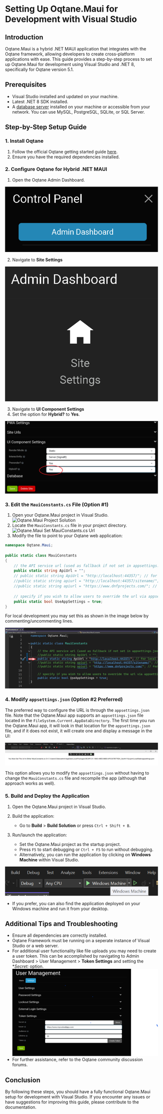 
# Setting Up Oqtane.Maui for Development with Visual Studio

## Introduction

Oqtane.Maui is a hybrid .NET MAUI application that integrates with the Oqtane framework, allowing developers to create cross-platform applications with ease. This guide provides a step-by-step process to set up Oqtane.Maui for development using Visual Studio and .NET 8, specifically for Oqtane version 5.1.

## Prerequisites

- Visual Studio installed and updated on your machine.
- Latest .NET 8 SDK installed.
- A [database server](databases.md) installed on your machine or accessible from your network. You can use MySQL, PostgreSQL, SQLite, or SQL Server.

## Step-by-Step Setup Guide

### 1. Install Oqtane

1. Follow the official Oqtane getting started guide [here](index.md).
2. Ensure you have the required dependencies installed.

### 2. Configure Oqtane for Hybrid .NET MAUI

1. Open the Oqtane Admin Dashboard.

![Oqtane Control Panel Admin Dashboard](./assets/control-panel-admin-dashboard.png)

2. Navigate to **Site Settings**

![Oqtane Site Settings](./assets/admin-dashboard-site-settings.png)

3. Navigate to **UI Component Settings**
4. Set the option for **Hybrid?** to **Yes**.

![Oqtane Site Settings](./assets/site-settings-ui-component-settings-hybrid-enabled.png)

### 3. Edit the `MauiConstants.cs` File (Option #1)

1. Open your Oqtane.Maui project in Visual Studio. ![Oqtane.Maui Project Solution](maui-solution.png)
2. Locate the `MauiConstants.cs` file in your project directory. ![Oqtane.Maui Set MauiConstants.cs Url](maui-solution.png)
3. Modify the file to point to your Oqtane web application:

```csharp
namespace Oqtane.Maui;

public static class MauiConstants
{
    // the API service url (used as fallback if not set in appsettings.json)
    public static string ApiUrl = ""; 
    // public static string ApiUrl = "http://localhost:44357/"; // for local development (Oqtane.Server must be already running for MAUI client to connect)
    //public static string apiurl = "http://localhost:44357/sitename/"; // local microsite example
    //public static string apiurl = "https://www.dnfprojects.com/"; // for testing remote site

    // specify if you wish to allow users to override the url via appsettings.json in the AppDataDirectory
    public static bool UseAppSettings = true;
}

```

For local development you may set this as shown in the image below by commenting/uncommenting lines.

![Maui Constants](./assets/maui-set-local-development-url.png)

### 4. Modify `appsettings.json` (Option #2 Preferred)

The preferred way to configure the URL is through the `appsettings.json` file. Note that the Oqtane.Maui app supports an `appsettings.json` file located in the `FileSystem.Current.AppDataDirectory`. The first time you run the Oqtane.Maui app, it will look in that location for the `appsettings.json` file, and if it does not exist, it will create one and display a message in the UI:

![AppSettings Message](./assets/maui-set-url.png)

This option allows you to modify the `appsettings.json` without having to change the `MauiConstants.cs` file and recompile the app (although that approach works as well).

### 5. Build and Deploy the Application

1. Open the Oqtane.Maui project in Visual Studio.
2. Build the application:
   - Go to **Build** > **Build Solution** or press `Ctrl + Shift + B`.

3. Run/launch the application:
   - Set the Oqtane.Maui project as the startup project.
   - Press `F5` to start debugging or `Ctrl + F5` to run without debugging.
   - Alternatively, you can run the application by clicking on **Windows Machine** within Visual Studio.

  ![Oqtane.Maui Run Windows Machine](./assets/maui-run-windows-machine.png)
  
   - If you prefer, you can also find the application deployed on your Windows machine and run it from your desktop.

## Additional Tips and Troubleshooting

- Ensure all dependencies are correctly installed.
- Oqtane Framework must be running on a seperate instance of Visual Studio or a web server.
- For additional user functionality like file uploads you may need to create a user token.
  This can be accomplished by navigating to Admin Dashboard > User Management > **Token Settings** and setting the **Secret:* option.
  ![Oqtane.Maui Run Windows Machine](./assets/user-management-token-settings.png)
- For further assistance, refer to the Oqtane community discussion forums.

## Conclusion

By following these steps, you should have a fully functional Oqtane.Maui setup for development with Visual Studio. If you encounter any issues or have suggestions for improving this guide, please contribute to the documentation.
